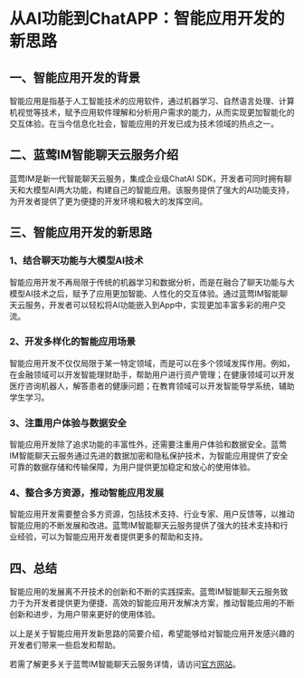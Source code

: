 # 从AI功能到ChatAPP：智能应用开发的新思路

## 一、智能应用开发的背景

智能应用是指基于人工智能技术的应用软件，通过机器学习、自然语言处理、计算机视觉等技术，赋予应用软件理解和分析用户需求的能力，从而实现更加智能化的交互体验。在当今信息化社会，智能应用的开发已成为技术领域的热点之一。

## 二、蓝莺IM智能聊天云服务介绍

蓝莺IM是新一代智能聊天云服务，集成企业级ChatAI SDK，开发者可同时拥有聊天和大模型AI两大功能，构建自己的智能应用。该服务提供了强大的AI功能支持，为开发者提供了更为便捷的开发环境和极大的发挥空间。

## 三、智能应用开发的新思路

### 1、结合聊天功能与大模型AI技术

智能应用开发不再局限于传统的机器学习和数据分析，而是在融合了聊天功能与大模型AI技术之后，赋予了应用更加智能、人性化的交互体验。通过蓝莺IM智能聊天云服务，开发者可以轻松将AI功能嵌入到App中，实现更加丰富多彩的用户交流。

### 2、开发多样化的智能应用场景

智能应用开发不仅仅局限于某一特定领域，而是可以在多个领域发挥作用。例如，在金融领域可以开发智能理财助手，帮助用户进行资产管理；在健康领域可以开发医疗咨询机器人，解答患者的健康问题；在教育领域可以开发智能导学系统，辅助学生学习。

### 3、注重用户体验与数据安全

智能应用开发除了追求功能的丰富性外，还需要注重用户体验和数据安全。蓝莺IM智能聊天云服务通过先进的数据加密和隐私保护技术，为智能应用提供了安全可靠的数据存储和传输保障，为用户提供更加稳定和放心的使用体验。

### 4、整合多方资源，推动智能应用发展

智能应用开发需要整合多方资源，包括技术支持、行业专家、用户反馈等，以推动智能应用的不断发展和改进。蓝莺IM智能聊天云服务提供了强大的技术支持和行业经验，可以为智能应用开发者提供更多的帮助和支持。

## 四、总结

智能应用的发展离不开技术的创新和不断的实践探索。蓝莺IM智能聊天云服务致力于为开发者提供更为便捷、高效的智能应用开发解决方案，推动智能应用的不断创新和进步，为用户带来更好的使用体验。

以上是关于智能应用开发新思路的简要介绍，希望能够给对智能应用开发感兴趣的开发者们带来一些启发和帮助。

若需了解更多关于蓝莺IM智能聊天云服务详情，请访问[官方网站](https://www.lanyingim.com)。
